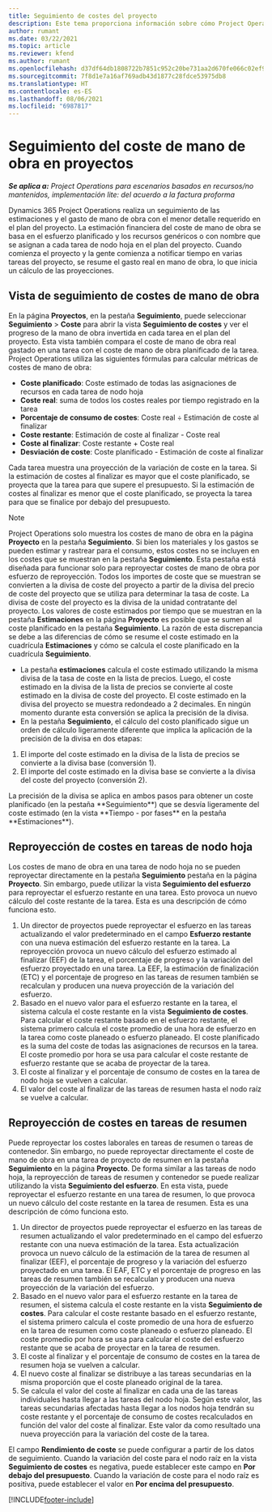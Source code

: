 ```yaml
---
title: Seguimiento de costes del proyecto
description: Este tema proporciona información sobre cómo Project Operations realiza un seguimiento del progreso respecto al coste laboral y el gasto en un proyecto.
author: rumant
ms.date: 03/22/2021
ms.topic: article
ms.reviewer: kfend
ms.author: rumant
ms.openlocfilehash: d37df64db1808722b7851c952c20be731aa2d670fe066c02ef90386712487407
ms.sourcegitcommit: 7f8d1e7a16af769adb43d1877c28fdce53975db8
ms.translationtype: HT
ms.contentlocale: es-ES
ms.lasthandoff: 08/06/2021
ms.locfileid: "6987817"
---
```

# <a name="labor-cost-tracking-on-projects"></a>Seguimiento del coste de mano de obra en proyectos

_**Se aplica a:** Project Operations para escenarios basados en recursos/no mantenidos, implementación lite: del acuerdo a la factura proforma_

Dynamics 365 Project Operations realiza un seguimiento de las estimaciones y el gasto de mano de obra con el menor detalle requerido en el plan del proyecto. La estimación financiera del coste de mano de obra se basa en el esfuerzo planificado y los recursos genéricos o con nombre que se asignan a cada tarea de nodo hoja en el plan del proyecto. Cuando comienza el proyecto y la gente comienza a notificar tiempo en varias tareas del proyecto, se resume el gasto real en mano de obra, lo que inicia un cálculo de las proyecciones.

## <a name="labor-cost-tracking-view"></a>Vista de seguimiento de costes de mano de obra

En la página **Proyectos**, en la pestaña **Seguimiento**, puede seleccionar **Seguimiento** > **Coste** para abrir la vista **Seguimiento de costes** y ver el progreso de la mano de obra invertida en cada tarea en el plan del proyecto. Esta vista también compara el coste de mano de obra real gastado en una tarea con el coste de mano de obra planificado de la tarea. Project Operations utiliza las siguientes fórmulas para calcular métricas de costes de mano de obra:

- **Coste planificado**: Coste estimado de todas las asignaciones de recursos en cada tarea de nodo hoja
- **Coste real**: suma de todos los costes reales por tiempo registrado en la tarea
- **Porcentaje de consumo de costes**: Coste real ÷ Estimación de coste al finalizar
- **Coste restante**: Estimación de coste al finalizar - Coste real
- **Coste al finalizar**: Coste restante + Coste real
- **Desviación de coste**: Coste planificado - Estimación de coste al finalizar

Cada tarea muestra una proyección de la variación de coste en la tarea. Si la estimación de costes al finalizar es mayor que el coste planificado, se proyecta que la tarea para que supere el presupuesto. Si la estimación de costes al finalizar es menor que el coste planificado, se proyecta la tarea para que se finalice por debajo del presupuesto.

>[!NOTE]
> Project Operations solo muestra los costes de mano de obra en la página **Proyecto** en la pestaña **Seguimiento**. Si bien los materiales y los gastos se pueden estimar y rastrear para el consumo, estos costes no se incluyen en los costes que se muestran en la pestaña **Seguimiento**. Esta pestaña está diseñada para funcionar solo para reproyectar costes de mano de obra por esfuerzo de reproyección.
Todos los importes de coste que se muestran se convierten a la divisa de coste del proyecto a partir de la divisa del precio de coste del proyecto que se utiliza para determinar la tasa de coste. La divisa de coste del proyecto es la divisa de la unidad contratante del proyecto. Los valores de coste estimados por tiempo que se muestran en la pestaña **Estimaciones** en la página **Proyecto** es posible que se sumen al coste planificado en la pestaña **Seguimiento**. La razón de esta discrepancia se debe a las diferencias de cómo se resume el coste estimado en la cuadrícula **Estimaciones** y cómo se calcula el coste planificado en la cuadrícula **Seguimiento**. 
>
> - La pestaña **estimaciones** calcula el coste estimado utilizando la misma divisa de la tasa de coste en la lista de precios. Luego, el coste estimado en la divisa de la lista de precios se convierte al coste estimado en la divisa de coste del proyecto. El coste estimado en la divisa del proyecto se muestra redondeado a 2 decimales. En ningún momento durante esta conversión se aplica la precisión de la divisa. 
> - En la pestaña **Seguimiento**, el cálculo del costo planificado sigue un orden de cálculo ligeramente diferente que implica la aplicación de la precisión de la divisa en dos etapas: 
   ><ol>
   ><li>El importe del coste estimado en la divisa de la lista de precios se convierte a la divisa base (conversión 1).</li>
   ><li>El importe del coste estimado en la divisa base se convierte a la divisa del coste del proyecto (conversión 2). </li>
   ></ol>
   >La precisión de la divisa se aplica en ambos pasos para obtener un coste planificado (en la pestaña **Seguimiento**) que se desvía ligeramente del coste estimado (en la vista **Tiempo - por fases** en la pestaña **Estimaciones**). 
   
## <a name="reprojecting-costs-on-leaf-node-tasks"></a>Reproyección de costes en tareas de nodo hoja

Los costes de mano de obra en una tarea de nodo hoja no se pueden reproyectar directamente en la pestaña **Seguimiento** pestaña en la página **Proyecto**. Sin embargo, puede utilizar la vista **Seguimiento del esfuerzo** para reproyectar el esfuerzo restante en una tarea. Esto provoca un nuevo cálculo del coste restante de la tarea. Esta es una descripción de cómo funciona esto.

1. Un director de proyectos puede reproyectar el esfuerzo en las tareas actualizando el valor predeterminado en el campo **Esfuerzo restante** con una nueva estimación del esfuerzo restante en la tarea. La reproyección provoca un nuevo cálculo del esfuerzo estimado al finalizar (EEF) de la tarea, el porcentaje de progreso y la variación del esfuerzo proyectado en una tarea. La EEF, la estimación de finalización (ETC) y el porcentaje de progreso en las tareas de resumen también se recalculan y producen una nueva proyección de la variación del esfuerzo.
2. Basado en el nuevo valor para el esfuerzo restante en la tarea, el sistema calcula el coste restante en la vista **Seguimiento de costes**. Para calcular el coste restante basado en el esfuerzo restante, el sistema primero calcula el coste promedio de una hora de esfuerzo en la tarea como coste planeado o esfuerzo planeado. El coste planificado es la suma del coste de todas las asignaciones de recursos en la tarea. El coste promedio por hora se usa para calcular el coste restante de esfuerzo restante que se acaba de proyectar de la tarea.
3. El coste al finalizar y el porcentaje de consumo de costes en la tarea de nodo hoja se vuelven a calcular.
4. El valor del coste al finalizar de las tareas de resumen hasta el nodo raíz se vuelve a calcular.

## <a name="reprojecting-costs-on-summary-tasks"></a>Reproyección de costes en tareas de resumen

Puede reproyectar los costes laborales en tareas de resumen o tareas de contenedor. Sin embargo, no puede reproyectar directamente el coste de mano de obra en una tarea de proyecto de resumen en la pestaña **Seguimiento** en la página **Proyecto**. De forma similar a las tareas de nodo hoja, la reproyección de tareas de resumen y contenedor se puede realizar utilizando la vista **Seguimiento del esfuerzo**. En esta vista, puede reproyectar el esfuerzo restante en una tarea de resumen, lo que provoca un nuevo cálculo del coste restante en la tarea de resumen. Esta es una descripción de cómo funciona esto.

1. Un director de proyectos puede reproyectar el esfuerzo en las tareas de resumen actualizando el valor predeterminado en el campo del esfuerzo restante con una nueva estimación de la tarea. Esta actualización provoca un nuevo cálculo de la estimación de la tarea de resumen al finalizar (EEF), el porcentaje de progreso y la variación del esfuerzo proyectado en una tarea. El EAF, ETC y el porcentaje de progreso en las tareas de resumen también se recalculan y producen una nueva proyección de la variación del esfuerzo.
2. Basado en el nuevo valor para el esfuerzo restante en la tarea de resumen, el sistema calcula el coste restante en la vista **Seguimiento de costes**. Para calcular el coste restante basado en el esfuerzo restante, el sistema primero calcula el coste promedio de una hora de esfuerzo en la tarea de resumen como coste planeado o esfuerzo planeado. El coste promedio por hora se usa para calcular el coste del esfuerzo restante que se acaba de proyectar en la tarea de resumen.
3. El coste al finalizar y el porcentaje de consumo de costes en la tarea de resumen hoja se vuelven a calcular.
4. El nuevo coste al finalizar se distribuye a las tareas secundarias en la misma proporción que el coste planeado original de la tarea.
5. Se calcula el valor del coste al finalizar en cada una de las tareas individuales hasta llegar a las tareas del nodo hoja. Según este valor, las tareas secundarias afectadas hasta llegar a los nodos hoja tendrán su coste restante y el porcentaje de consumo de costes recalculados en función del valor del coste al finalizar. Este valor da como resultado una nueva proyección para la variación del coste de la tarea. 


El campo **Rendimiento de coste** se puede configurar a partir de los datos de seguimiento. Cuando la variación del coste para el nodo raíz en la vista **Seguimiento de costes** es negativa, puede establecer este campo en **Por debajo del presupuesto**. Cuando la variación de coste para el nodo raíz es positiva, puede establecer el valor en **Por encima del presupuesto**.


[!INCLUDE[footer-include](../includes/footer-banner.md)]
